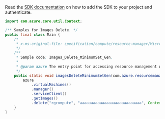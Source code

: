 Read the [SDK documentation](https://github.com/Azure/azure-sdk-for-java/blob/azure-resourcemanager_2.13.0/sdk/resourcemanager/azure-resourcemanager/README.md) on how to add the SDK to your project and authenticate.

```java
import com.azure.core.util.Context;

/** Samples for Images Delete. */
public final class Main {
    /*
     * x-ms-original-file: specification/compute/resource-manager/Microsoft.Compute/stable/2021-11-01/examples/compute/Images_Delete_MinimumSet_Gen.json
     */
    /**
     * Sample code: Images_Delete_MinimumSet_Gen.
     *
     * @param azure The entry point for accessing resource management APIs in Azure.
     */
    public static void imagesDeleteMinimumSetGen(com.azure.resourcemanager.AzureResourceManager azure) {
        azure
            .virtualMachines()
            .manager()
            .serviceClient()
            .getImages()
            .delete("rgcompute", "aaaaaaaaaaaaaaaaaaaaaaaaaaaa", Context.NONE);
    }
}
```
